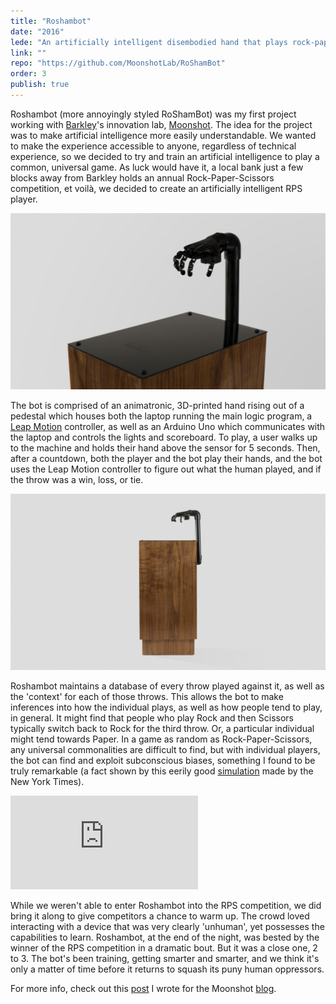 ```yaml
---
title: "Roshambot"
date: "2016"
lede: "An artificially intelligent disembodied hand that plays rock-paper-scissors."
link: ""
repo: "https://github.com/MoonshotLab/RoShamBot"
order: 3
publish: true
---
```


Roshambot (more annoyingly styled RoShamBot) was my first project working with <a href="https://www.barkleyus.com/" target="_blank">Barkley</a>'s innovation lab, <a href="http://moonshot.barkleyus.com" target="_blank">Moonshot</a>. The idea for the project was to make artificial intelligence more easily understandable. We wanted to make the experience accessible to anyone, regardless of technical experience, so we decided to try and train an artificial intelligence to play a common, universal game. As luck would have it, a local bank just a few blocks away from Barkley holds an annual Rock-Paper-Scissors competition, et voilà, we decided to create an artificially intelligent RPS player.

<div class="blog-inset">
  <img src="hand.jpeg" alt="Roshambot Hand" title="Roshambot Hand" data-action="zoom"/>
</div>

The bot is comprised of an animatronic, 3D-printed hand rising out of a pedestal which houses both the laptop running the main logic program, a <a href="https://en.wikipedia.org/wiki/Leap_Motion#Technology" target="_blank">Leap Motion</a> controller, as well as an Arduino Uno which communicates with the laptop and controls the lights and scoreboard. To play, a user walks up to the machine and holds their hand above the sensor for 5 seconds. Then, after a countdown, both the player and the bot play their hands, and the bot uses the Leap Motion controller to figure out what the human played, and if the throw was a win, loss, or tie.

<div class="blog-inset">
  <img src="pedestal.jpeg" alt="Roshambot Pedestal" title="Roshambot Pedestal" data-action="zoom"/>
</div>

Roshambot maintains a database of every throw played against it, as well as the 'context' for each of those throws. This allows the bot to make inferences into how the individual plays, as well as how people tend to play, in general. It might find that people who play Rock and then Scissors typically switch back to Rock for the third throw. Or, a particular individual might tend towards Paper. In a game as random as Rock-Paper-Scissors, any universal commonalities are difficult to find, but with individual players, the bot can find and exploit subconscious biases, something I found to be truly remarkable (a fact shown by this eerily good <a href="http://www.nytimes.com/interactive/science/rock-paper-scissors.html" target="_blank">simulation</a> made by the New York Times).

<div class="blog-inset">
  <iframe class="youtube" src="https://www.youtube.com/embed/uS2KD28gLHM?rel=0&amp;showinfo=0" frameborder="0" allowfullscreen></iframe>
</div>

While we weren't able to enter Roshambot into the RPS competition, we did bring it along to give competitors a chance to warm up. The crowd loved interacting with a device that was very clearly 'unhuman', yet possesses the capabilities to learn. Roshambot, at the end of the night, was bested by the winner of the RPS competition in a dramatic bout. But it was a close one, 2 to 3. The bot's been training, getting smarter and smarter, and we think it's only a matter of time before it returns to squash its puny human oppressors.

For more info, check out this <a href="https://medium.com/moonshotlab/man-vs-machine-learning-40a39f7f936" target="_blank">post</a> I wrote for the Moonshot <a href="https://medium.com/moonshotlab" target="_blank">blog</a>.
